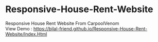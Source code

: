 # Responsive-House-Rent-Website
Responsive House Rent Website From CarpoolVenom   
View Demo : https://bilal-friend.github.io/Responsive-House-Rent-Website/Index.Html
